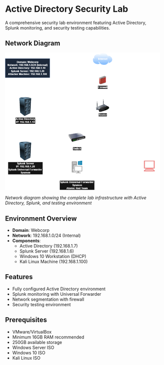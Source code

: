 # Active Directory Security Lab

A comprehensive security lab environment featuring Active Directory, Splunk monitoring, and security testing capabilities.

## Network Diagram

![Network Infrastructure](./assets/network-diagram.png)

*Network diagram showing the complete lab infrastructure with Active Directory, Splunk, and testing environment*

## Environment Overview

- **Domain**: Webcorp
- **Network**: 192.168.1.0/24 (Internal)
- **Components**:
  - Active Directory (192.168.1.7)
  - Splunk Server (192.168.1.6)
  - Windows 10 Workstation (DHCP)
  - Kali Linux Machine (192.168.1.100)

## Features

- Fully configured Active Directory environment
- Splunk monitoring with Universal Forwarder
- Network segmentation with firewall
- Security testing environment

## Prerequisites

- VMware/VirtualBox
- Minimum 16GB RAM recommended
- 250GB available storage
- Windows Server ISO
- Windows 10 ISO
- Kali Linux ISO
